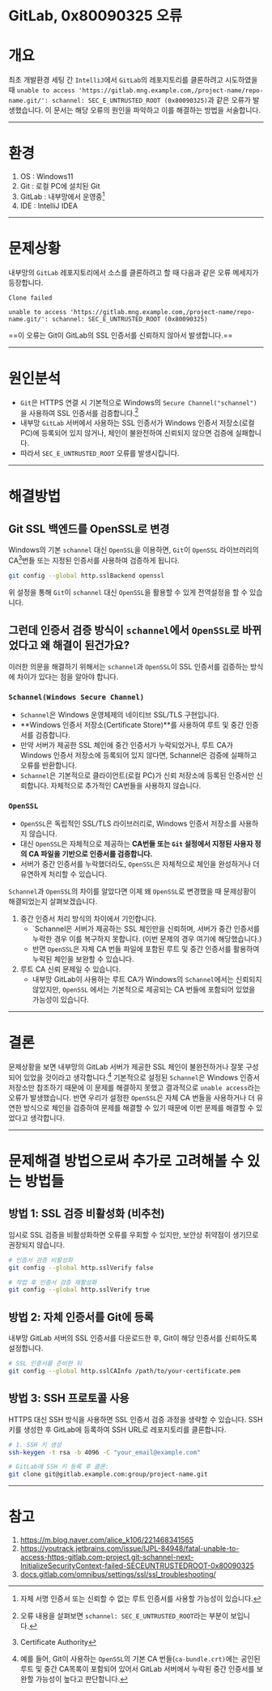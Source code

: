# GitLab, 0x80090325 오류

# 개요

최초 개발환경 세팅 간 `IntelliJ`에서 `GitLab`의 레포지토리를 클론하려고 시도하였을 때 `unable to access 'https://gitlab.mng.example.com,/project-name/repo-name.git/': schannel: SEC_E_UNTRUSTED_ROOT (0x80090325)`과 같은 오류가 발생했습니다. 이 문서는 해당 오류의 원인을 파악하고 이를 해결하는 방법을 서술합니다.

---

# 환경

1. OS : Windows11
2. Git : 로컬 PC에 설치된 Git
3. GitLab : 내부망에서 운영중[^1]
4. IDE : IntelliJ IDEA

---

# 문제상황

내부망의 `GitLab` 레포지토리에서 소스를 클론하려고 할 때 다음과 같은 오류 메세지가 등장합니다.

```text
Clone failed

unable to access 'https://gitlab.mng.example.com,/project-name/repo-name.git/': schannel: SEC_E_UNTRUSTED_ROOT (0x80090325)
```

==이 오류는 Git이 GitLab의 SSL 인증서를 신뢰하지 않아서 발생합니다.==

---

# 원인분석

+ `Git`은 HTTPS 연결 시 기본적으로 Windows의 `Secure Channel("schannel")`을 사용하여 SSL 인증서를 검증합니다.[^2]
+ 내부망 `GitLab` 서버에서 사용하는 SSL 인증서가 Windows 인증서 저장소(로컬 PC)에 등록되어 있지 않거나, 체인이 불완전하여 신뢰되지 않으면 검증에 실패합니다.
+ 따라서 `SEC_E_UNTRUSTED_ROOT` 오류를 발생시킵니다.

---

# 해결방법

## Git SSL 백엔드를 OpenSSL로 변경

Windows의 기본 `schannel` 대신 `OpenSSL`을 이용하면, `Git`이 `OpenSSL` 라이브러리의 CA[^3]번들 또는 지정된 인증서를 사용하여 검증하게 됩니다.

```bash
git config --global http.sslBackend openssl
```

위  설정을 통해 `Git`이 `schannel` 대신 `OpenSSL`을 활용할 수 있게 전역설정을 할 수 있습니다.

## 그런데 인증서 검증 방식이 `schannel`에서 `OpenSSL`로 바뀌었다고 왜 해결이 된건가요?

이러한 의문을 해결하기 위해서는 `schannel`과 `OpenSSL`이 SSL 인증서를 검증하는 방식에 차이가 있다는 점을 알아야 합니다.

### `Schannel(Windows Secure Channel)`

+ `Schannel`은 Windows 운영체제의 네이티브 SSL/TLS 구현입니다.
+ **Windows 인증서 저장소(Certificate Store)**를 사용하여 루트 및 중간 인증서를 검증합니다.
+ 만약 서버가 제공한 SSL 체인에 중간 인증서가 누락되었거나, 루트 CA가 Windows 인증서 저장소에 등록되어 있지 않다면, Schannel은 검증에 실패하고 오류를 반환합니다.
+ `Schannel`은 기본적으로 클라이언트(로컬 PC)가 신뢰 저장소에 등록된 인증서만 신뢰합니다. 자체적으로 추가적인 CA번들을 사용하지 않습니다.

### `OpenSSL`

+ `OpenSSL`은 독립적인 SSL/TLS 라이브러리로, Windows 인증서 저장소를 사용하지 않습니다.
+ 대신 `OpenSSL`은 자체적으로 제공하는 **CA번들 또는 `Git` 설정에서 지정된 사용자 정의 CA 파일을 기반으로 인증서를 검증합니다.**
+ 서버가 중간 인증서를 누락했더라도, `OpenSSL`은 자체적으로 체인을 완성하거나 더 유연하게 처리할 수 있습니다.

`Schannel`과 `OpenSSL`의 차이를 알았다면 이제 왜 `OpenSSL`로 변경했을 때 문제상황이 해결되었는지 살펴보겠습니다.

1. 중간 인증서 처리 방식의 차이에서 기인합니다.
	+ `Schannel은 서버가 제공하는 SSL 체인만을 신뢰하며, 서버가 중간 인증서를 누락한 경우 이를 복구하지 못합니다. (이번 문제의 경우 여기에 해당했습니다.)
	+ 반면 `OpenSSL`은 자체 CA 번들 파일에 포함된 루트 및 중간 인증서를 활용하여 누락된 체인을 보완할 수 있습니다.
2. 루트 CA 신뢰 문제일 수 있습니다.
	+ 내부망 GitLab이 사용하는 루트 CA가 Windows의 `Schannel`에서는 신뢰되지 않았지만,  `OpenSSL` 에서는 기본적으로 제공되는 CA 번들에 포함되어 있었을 가능성이 있습니다.


---

# 결론

문제상황을 보면 내부망의 GitLab 서버가 제공한 SSL 체인이 불완전하거나 잘못 구성되어 있었을 것이라고 생각합니다.[^4] 기본적으로 설정된 `Schannel`은 Windows 인증서 저장소만 참조하기 때문에 이 문제를 해결하지 못했고 결과적으로 `unable access`라는 오류가 발생했습니다. 반면 우리가 설정한 `OpenSSL`은 자체 CA 번들을 사용하거나 더 유연한 방식으로 체인을 검증하여 문제를 해결할 수 있기 때문에 이번 문제를 해결할 수 있었다고 생각합니다.

---

# 문제해결 방법으로써 추가로 고려해볼 수 있는 방법들

## 방법 1: SSL 검증 비활성화 (비추천)

임시로 SSL 검증을 비활성화하면 오류를 우회할 수 있지만, 보안상 취약점이 생기므로 권장되지 않습니다.

```bash
# 인증서 검증 비활성화
git config --global http.sslVerify false

# 작업 후 인증서 검증 재활성화
git config --global http.sslVerify true
```

## 방법 2: 자체 인증서를 Git에 등록

내부망 GitLab 서버의 SSL 인증서를 다운로드한 후, Git이 해당 인증서를 신뢰하도록 설정합니다.

```bash
# SSL 인증서를 준비한 뒤
git config --global http.sslCAInfo /path/to/your-certificate.pem
```

## 방법 3: SSH 프로토콜 사용

HTTPS 대신 SSH 방식을 사용하면 SSL 인증서 검증 과정을 생략할 수 있습니다. SSH 키를 생성한 후 GitLab에 등록하여 SSH URL로 레포지토리를 클론합니다.

```bash
# 1. SSH 키 생성
ssh-keygen -t rsa -b 4096 -C "your_email@example.com"

# GitLab에 SSH 키 등록 후 클론:
git clone git@gitlab.example.com:group/project-name.git
```

---

# 참고

1. https://m.blog.naver.com/alice_k106/221468341565
2. https://youtrack.jetbrains.com/issue/IJPL-84948/fatal-unable-to-access-https-gitlab.com-project.git-schannel-next-InitializeSecurityContext-failed-SECEUNTRUSTEDROOT-0x80090325
3. [docs.gitlab.com/omnibus/settings/ssl/ssl_troubleshooting/](https://docs.gitlab.com/omnibus/settings/ssl/ssl_troubleshooting/)

[^1]: 자체 서명 인증서 또는 신뢰할 수 없는 루트 인증서를 사용할 가능성이 있습니다.
[^2]: 오류 내용을 살펴보면 `schannel: SEC_E_UNTRUSTED_ROOT`라는 부분이 보입니다.
[^3]: Certificate Authority
[^4]: 예를 들어, Git이 사용하는 `OpenSSL`의 기본 CA 번들(`ca-bundle.crt)`에는 공인된 루트 및 중간 CA목록이 포함되어 있어서 GitLab 서버에서 누락된 중간 인증서를 보완할 가능성이 높다고 판단합니다.